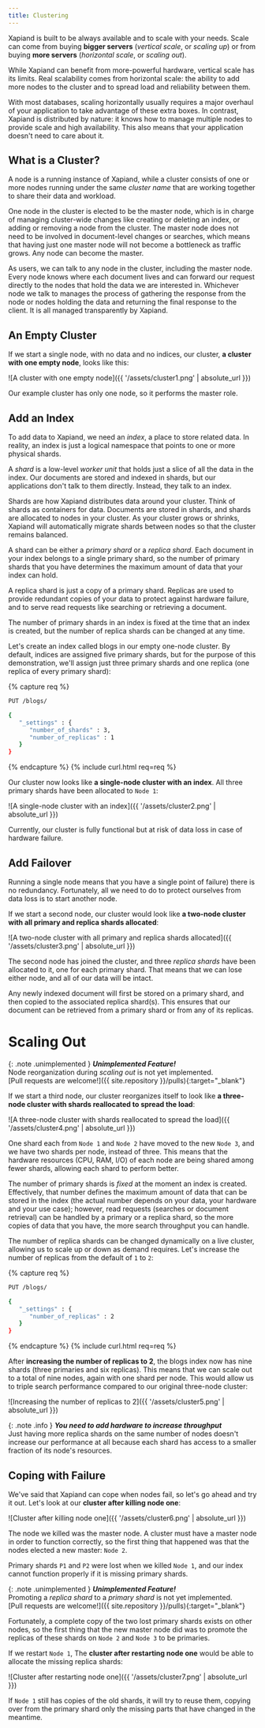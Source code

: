 ```yaml
---
title: Clustering
---
```


Xapiand is built to be always available and to scale with your needs. Scale can
come from buying **bigger servers** (_vertical scale_, or _scaling up_) or from
buying **more servers** (_horizontal scale_, or _scaling out_).

While Xapiand can benefit from more-powerful hardware, vertical scale has its
limits. Real scalability comes from horizontal scale: the ability to add more
nodes to the cluster and to spread load and reliability between them.

With most databases, scaling horizontally usually requires a major overhaul of
your application to take advantage of these extra boxes. In contrast, Xapiand
is distributed by nature: it knows how to manage multiple nodes to provide
scale and high availability. This also means that your application doesn't
need to care about it.


## What is a Cluster?

A node is a running instance of Xapiand, while a cluster consists of one or
more nodes running under the same _cluster name_ that are working together to
share their data and workload.

One node in the cluster is elected to be the master node, which is in charge of
managing cluster-wide changes like creating or deleting an index, or adding or
removing a node from the cluster. The master node does not need to be involved
in document-level changes or searches, which means that having just one master
node will not become a bottleneck as traffic grows. Any node can become the
master.

As users, we can talk to any node in the cluster, including the master node.
Every node knows where each document lives and can forward our request directly
to the nodes that hold the data we are interested in. Whichever node we talk to
manages the process of gathering the response from the node or nodes holding
the data and returning the final response to the client. It is all managed
transparently by Xapiand.


## An Empty Cluster

If we start a single node, with no data and no indices, our cluster,
**a cluster with one empty node**, looks like this:

![A cluster with one empty node]({{ '/assets/cluster1.png' | absolute_url }})

Our example cluster has only one node, so it performs the master role.


## Add an Index

To add data to Xapiand, we need an _index_, a place to store related data.
In reality, an index is just a logical namespace that points to one or more
physical shards.

A _shard_ is a low-level _worker unit_ that holds just a slice of all the data
in the index. Our documents are stored and indexed in shards, but our
applications don't talk to them directly. Instead, they talk to an index.

Shards are how Xapiand distributes data around your cluster. Think of shards as
containers for data. Documents are stored in shards, and shards are allocated to
nodes in your cluster. As your cluster grows or shrinks, Xapiand will
automatically migrate shards between nodes so that the cluster remains balanced.

A shard can be either a _primary shard_ or a _replica shard_. Each document in
your index belongs to a single primary shard, so the number of primary shards
that you have determines the maximum amount of data that your index can hold.

A replica shard is just a copy of a primary shard. Replicas are used to provide
redundant copies of your data to protect against hardware failure, and to serve
read requests like searching or retrieving a document.

The number of primary shards in an index is fixed at the time that an index is
created, but the number of replica shards can be changed at any time.

Let's create an index called blogs in our empty one-node cluster. By default,
indices are assigned five primary shards, but for the purpose of this
demonstration, we'll assign just three primary shards and one replica (one
replica of every primary shard):

{% capture req %}

```sh
PUT /blogs/

{
   "_settings" : {
      "number_of_shards" : 3,
      "number_of_replicas" : 1
   }
}
```
{% endcapture %}
{% include curl.html req=req %}

Our cluster now looks like **a single-node cluster with an index**. All three
primary shards have been allocated to `Node 1`:

![A single-node cluster with an index]({{ '/assets/cluster2.png' | absolute_url }})

Currently, our cluster is fully functional but at risk of data loss in case of
hardware failure.


## Add Failover

Running a single node means that you have a single point of failure) there is
no
redundancy. Fortunately, all we need to do to protect ourselves from data loss
is to start another node.

If we start a second node, our cluster would look like
**a two-node cluster with all primary and replica shards allocated**:

![A two-node cluster with all primary and replica shards allocated]({{ '/assets/cluster3.png' | absolute_url }})

The second node has joined the cluster, and three _replica shards_ have been
allocated to it, one for each primary shard. That means that we can lose either
node, and all of our data will be intact.

Any newly indexed document will first be stored on a primary shard, and then
copied to the associated replica shard(s). This ensures that our document can
be retrieved from a primary shard or from any of its replicas.


# Scaling Out

{: .note .unimplemented }
**_Unimplemented Feature!_**<br>
Node reorganization during _scaling out_ is not yet implemented.
<br>[Pull requests are welcome!]({{ site.repository }}/pulls){:target="_blank"}

If we start a third node, our cluster reorganizes itself to look like
**a three-node cluster with shards reallocated to spread the load**:

![A three-node cluster with shards reallocated to spread the load]({{ '/assets/cluster4.png' | absolute_url }})

One shard each from `Node 1` and `Node 2` have moved to the new `Node 3`, and we have
two shards per node, instead of three. This means that the hardware resources
(CPU, RAM, I/O) of each node are being shared among fewer shards, allowing
each shard to perform better.

The number of primary shards is _fixed_ at the moment an index is created.
Effectively, that number defines the maximum amount of data that can be stored
in the index (the actual number depends on your data, your hardware and your
use case); however, read requests (searches or document retrieval) can be
handled by a primary or a replica shard, so the more copies of data that you
have, the more search throughput you can handle.

The number of replica shards can be changed dynamically on a live cluster,
allowing us to scale up or down as demand requires. Let's increase the number
of replicas from the default of `1` to `2`:

{% capture req %}

```sh
PUT /blogs/

{
   "_settings" : {
      "number_of_replicas" : 2
   }
}
```
{% endcapture %}
{% include curl.html req=req %}

After **increasing the number of replicas to 2**, the blogs index now has nine
shards (three primaries and six replicas). This means that we can scale out to
a total of nine nodes, again with one shard per node. This would allow us to
triple search performance compared to our original three-node cluster:

![Increasing the number of replicas to 2]({{ '/assets/cluster5.png' | absolute_url }})

{: .note .info }
**_You need to add hardware to increase throughput_**<br>
Just having more replica shards on the same number of nodes doesn't
increase our performance at all because each shard has access to a smaller
fraction of its node's resources.


## Coping with Failure

We've said that Xapiand can cope when nodes fail, so let's go ahead and try it
out. Let's look at our **cluster after killing node one**:

![Cluster after killing node one]({{ '/assets/cluster6.png' | absolute_url }})

The node we killed was the master node. A cluster must have a master node in
order to function correctly, so the first thing that happened was that the
nodes elected a new master: `Node 2`.

Primary shards `P1` and `P2` were lost when we killed `Node 1`, and our index
cannot function properly if it is missing primary shards.

{: .note .unimplemented }
**_Unimplemented Feature!_**<br>
Promoting a _replica shard_ to a _primary shard_ is not yet implemented.
<br>[Pull requests are welcome!]({{ site.repository }}/pulls){:target="_blank"}

Fortunately, a complete copy of the two lost primary shards exists on other
nodes, so the first thing that the new master node did was to promote the
replicas of these shards on `Node 2` and `Node 3` to be primaries.

If we restart `Node 1`, The **cluster after restarting node one** would be able
to allocate the missing replica shards:

![Cluster after restarting node one]({{ '/assets/cluster7.png' | absolute_url }})

If `Node 1` still has copies of the old shards, it will try to reuse them,
copying over from the primary shard only the missing parts that have changed in
the meantime.
